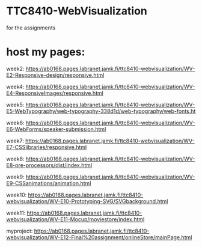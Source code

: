 # TTC8410-WebVisualization

for the assignments
 
# host my pages:

week2: https://ab0168.pages.labranet.jamk.fi/ttc8410-webvisualization/WV-E2-Responsive-design/responsive.html

week4: https://ab0168.pages.labranet.jamk.fi/ttc8410-webvisualization/WV-E4-ResponsiveImages/responsive.html

week5: https://ab0168.pages.labranet.jamk.fi/ttc8410-webvisualization/WV-E5-WebTypography/web-typography-338d1d/web-typography/web-fonts.ht

week6: https://ab0168.pages.labranet.jamk.fi/ttc8410-webvisualization/WV-E6-WebForms/speaker-submission.html

week7: https://ab0168.pages.labranet.jamk.fi/ttc8410-webvisualization/WV-E7-CSSlibraries/responsive.html

week8: https://ab0168.pages.labranet.jamk.fi/ttc8410-webvisualization/WV-E8-pre-processors/dist/index.html

week9: https://ab0168.pages.labranet.jamk.fi/ttc8410-webvisualization/WV-E9-CSSanimations/animation.html

week10: https://ab0168.pages.labranet.jamk.fi/ttc8410-webvisualization/WV-E10-Prototyping-SVG/SVGbackground.html

week11: https://ab0168.pages.labranet.jamk.fi/ttc8410-webvisualization/WV-E11-Mocup/moviestore/index.html



myproject: https://ab0168.pages.labranet.jamk.fi/ttc8410-webvisualization/WV-E12-Final%20assignment/onlineStore/mainPage.html



